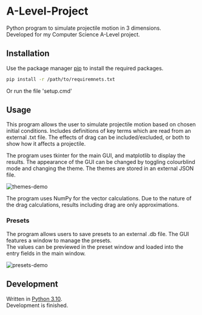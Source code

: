 ﻿# A-Level-Project
Python program to simulate projectile motion in 3 dimensions.\
Developed for my Computer Science A-Level project.

## Installation
Use the package manager [pip](https://pip.pypa.io/en/stable/) to install the required packages.
```bash
pip install -r /path/to/requiremnets.txt
```
Or run the file 'setup.cmd'

## Usage
This program allows the user to simulate projectile motion based on chosen initial conditions.
Includes definitions of key terms which are read from an external .txt file.
The effects of drag can be included/excluded, or both to show how it affects a projectile.

The program uses tkinter for the main GUI, and matplotlib to display the results. 
The appearance of the GUI can be changed by toggling colourblind mode and changing the theme.
The themes are stored in an external JSON file.

![themes-demo](https://github.com/RoryPoulter/A-Level-Project/assets/118304377/254f73dc-8836-476d-a3e6-a40aecf5c6bf)

The program uses NumPy for the vector calculations. Due to the nature of the drag calculations, results 
including drag are only approximations.

### Presets
The program allows users to save presets to an external .db file. The GUI features a window
to manage the presets.\
The values can be previewed in the preset window and loaded into the entry fields in the main
window.

![presets-demo](https://github.com/RoryPoulter/A-Level-Project/assets/118304377/01377cf2-ab31-4103-9f9b-6bb7b1ea2410)


## Development
Written in [Python 3.10](https://www.python.org/downloads/).\
Development is finished.
